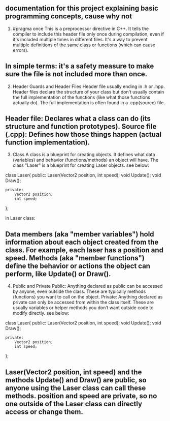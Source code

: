 documentation for this project explaining basic programming concepts, cause why not
------------------------------------------------

1. #pragma once
This is a preprocessor directive in C++. It tells the compiler to include this header file only once during compilation, even if it's included multiple times in different files. It's a way to prevent multiple definitions of the same class or functions (which can cause errors).

In simple terms: it's a safety measure to make sure the file is not included more than once.
------------------------------------------------

2. Header Guards and Header Files
 Header file usually ending in .h or .hpp. Header files declare the structure of your class but don’t usually contain the full implementation of the functions (like what those functions actually do). The full implementation is often found in a .cpp(source) file.

Header file: Declares what a class can do (its structure and function prototypes).
Source file (.cpp): Defines how those things happen (actual function implementation).
------------------------------------------------

3. Class
A class is a blueprint for creating objects. It defines what data (variables) and behavior (functions/methods) an object will have. The class "Laser" is a blueprint for creating Laser objects. see below:

class Laser{
    public:
        Laser(Vector2 position, int speed);
        void Update();
        void Draw();

    private:
        Vector2 position;
        int speed;
};

in Laser class:

Data members (aka "member variables") hold information about each object created from the class. For example, each laser has a position and speed.
Methods (aka "member functions") define the behavior or actions the object can perform, like Update() or Draw().
------------------------------------------------

4. Public and Private
Public: Anything declared as public can be accessed by anyone, even outside the class. These are typically methods (functions) you want to call on the object.
Private: Anything declared as private can only be accessed from within the class itself. These are usually variables or helper methods you don’t want outside code to modify directly.
see below:

class Laser{
    public:
        Laser(Vector2 position, int speed);
        void Update();
        void Draw();

    private:
        Vector2 position;
        int speed;
};

Laser(Vector2 position, int speed) and the methods Update() and Draw() are public, so anyone using the Laser class can call these methods.
position and speed are private, so no one outside of the Laser class can directly access or change them.
------------------------------------------------

